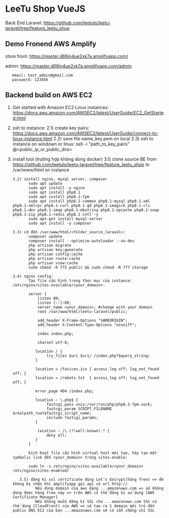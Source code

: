 # LeeTu Shop VueJS

Back End Laravel: https://github.com/leetuls/leetu-laravel/tree/feature_leetu_shop

## Demo Fronend AWS Amplify

store front: https://master.d66jn4ue2xk7a.amplifyapp.com/

admin: https://master.d66jn4ue2xk7a.amplifyapp.com/admin
       
       email: test_admin@gmail.com
       password: 123456

## Backend build on AWS EC2

1) Get started with Amazon EC2 Linux instances: https://docs.aws.amazon.com/AWSEC2/latest/UserGuide/EC2_GetStarted.html
2) ssh to instance:
       2.1) create key pairs: https://docs.aws.amazon.com/AWSEC2/latest/UserGuide/connect-to-linux-instance.html
       2.2) save file name_key.pem on local
       2.3) ssh to instance on windown or linux: ssh -i "path_to_key_pairs" <username>@<public_ip_or_public_dns>
3) install tool (trường hợp không dùng docker)
       3.1) clone source BE from https://github.com/leetuls/leetu-laravel/tree/feature_leetu_shop to /var/www/html on instance
   
       3.2) install nginx, mysql server, composer
              sudo apt update
              sudo apt install -y nginx
              sudo apt install php8.1
              sudo apt install php8.1-fpm
              sudo apt install php8.1-common php8.1-mysql php8.1-xml php8.1-xmlrpc php8.1-curl php8.1-gd php8.1-imagick php8.1-cli php8.1-dev php8.1-imap php8.1-mbstring php8.1-opcache php8.1-soap php8.1-zip php8.1-redis php8.1-intl -y
              sudo apt-get install mysql-server
              sudo apt install -y composer
   
       3.3) cd đến /var/www/html/<folder_source_laravel>:
              composer update
              composer install --optimize-autoloader --no-dev
              php artisan migrate
              php artisan key:generate
              php artisan config:cache
              php artisan route:cache
              php artisan view:cache
              sudo chmod -R 775 public && sudo chmod -R 777 storage
   
       3.4) nginx config:
              Tạo file cấu hình trong thưc mục của instance: /etc/nginx/sites-available/<your_domain>:
   
              server {
                  listen 80;
                  listen [::]:80;
                  server_name <your_domain>; #change with your domain
                  root /var/www/html/leetu-laravel/public;

                  add_header X-Frame-Options "SAMEORIGIN";
                  add_header X-Content-Type-Options "nosniff";

                  index index.php;

                  charset utf-8;

                 location / {
                      try_files $uri $uri/ /index.php?$query_string;
                 }

                 location = /favicon.ico { access_log off; log_not_found off; }
                 location = /robots.txt  { access_log off; log_not_found off; }

                 error_page 404 /index.php;

                 location ~ \.php$ {
                      fastcgi_pass unix:/var/run/php/php8.1-fpm.sock;
                      fastcgi_param SCRIPT_FILENAME $realpath_root$fastcgi_script_name;
                      include fastcgi_params;
                 }

                  location ~ /\.(?!well-known).* {
                      deny all;
                 }
              }

              kích hoạt file cấu hình virtual host mới tạo, hãy tạo một symbolic link đến <your_domain> trong sites-enable:

              sudo ln -s /etc/nginx/sites-available/<your_domain> /etc/nginx/sites-enabled/

          3.5) đăng kí ssl certificate dùng Let's Encrypt(hàng free) => để không bị chặn khi amplifyapp gọi api có url http://
                 Nếu dùng domain của aws dạng ...amazonaws.com => sẽ không dùng được hàng free này => trên AWS có thể đăng kí sử dụng [AWS Certificate Manager]
                 Nếu không muốn đăng kí SSL cho ...amazonaws.com thì có thể dùng [CloudFront] của AWS => sẽ tạo ra 1 domain mới trỏ đến public DNS EC2 của bạn ...amazonaws.com sẽ có sẵn chứng chỉ SSL

    

